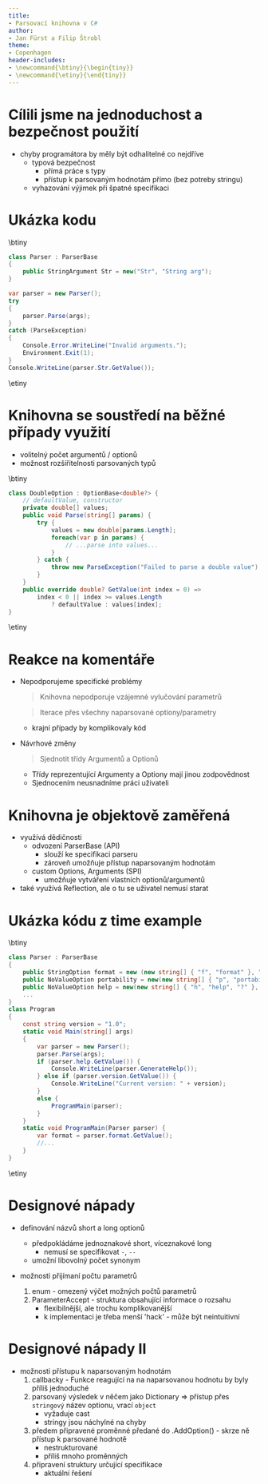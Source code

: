 ```yaml
---
title:
- Parsovací knihovna v C#
author:
- Jan Fürst a Filip Štrobl
theme:
- Copenhagen
header-includes:
- \newcommand{\btiny}{\begin{tiny}}
- \newcommand{\etiny}{\end{tiny}}
---
```


# Cílili jsme na jednoduchost a bezpečnost použití
- chyby programátora by měly být odhalitelné co nejdříve
  - typová bezpečnost
  	- přímá práce s typy
  	- přístup k parsovaným hodnotám přímo (bez potreby stringu)
  - vyhazování výjimek při špatné specifikaci

# Ukázka kodu
\btiny
```csharp
class Parser : ParserBase
{
	public StringArgument Str = new("Str", "String arg");
}

var parser = new Parser();
try
{
	parser.Parse(args);
}
catch (ParseException)
{
	Console.Error.WriteLine("Invalid arguments.");
	Environment.Exit(1);
}
Console.WriteLine(parser.Str.GetValue());
```
\etiny

# Knihovna se soustředí na běžné případy využití
- volitelný počet argumentů / optionů
- možnost rozšiřitelnosti parsovaných typů

\btiny
```csharp
class DoubleOption : OptionBase<double?> {
	// defaultValue, constructor
	private double[] values;
	public void Parse(string[] params) {
		try {
			values = new double[params.Length];
			foreach(var p in params) {
				// ...parse into values...
			}
		} catch {
			throw new ParseException("Failed to parse a double value");
		}
	}
	public override double? GetValue(int index = 0) =>
		index < 0 || index >= values.Length
			? defaultValue : values[index];
}
```
\etiny
# Reakce na komentáře

- Nepodporujeme specifické problémy

	> Knihovna nepodporuje vzájemné vylučování parametrů
	
	> Iterace přes všechny naparsované optiony/parametry

	- krajní případy by komplikovaly kód

- Návrhové změny

	> Sjednotit třídy Argumentů a Optionů

	- Třídy reprezentující Argumenty a Optiony mají jinou zodpovědnost
	- Sjednocením neusnadníme práci uživateli


# Knihovna je objektově zaměřená
- využívá dědičnosti
    - odvození ParserBase (API)
        - slouží ke specifikaci parseru
        - zároveň umožňuje přístup naparsovaným hodnotám
    - custom Options, Arguments (SPI)
        - umožňuje vytváření vlastních optionů/argumentů
- také využívá Reflection, ale o tu se uživatel nemusí starat

# Ukázka kódu z time example
\btiny
```csharp
class Parser : ParserBase
{
	public StringOption format = new (new string[] { "f", "format" }, "Specify output format.");
	public NoValueOption portability = new(new string[] { "p", "portability" }, "Use the portable output format.");
	public NoValueOption help = new(new string[] { "h", "help", "?" }, "Print help and exit.");
	...
}
class Program
{
	const string version = "1.0";
	static void Main(string[] args)
	{
		var parser = new Parser();
		parser.Parse(args);
		if (parser.help.GetValue()) {
			Console.WriteLine(parser.GenerateHelp());
		} else if (parser.version.GetValue()) {
			Console.WriteLine("Current version: " + version);
		}
		else {
			ProgramMain(parser);
		}
	}
	static void ProgramMain(Parser parser) {
		var format = parser.format.GetValue();
		//...
	}
}
```
\etiny

# Designové nápady
- definování názvů short a long optionů
    - předpokládáme jednoznakové short, víceznakové long
        - nemusí se specifikovat `-`, `--`
    - umožní libovolný počet synonym

- možnosti přijímaní počtu parametrů
  1. enum - omezený výčet možných počtů parametrů
  2. ParameterAccept - struktura obsahující informace o rozsahu
      - flexibilnější, ale trochu komplikovanější
      - k implementaci je třeba menší 'hack' - může být neintuitivní

# Designové nápady II
- možnosti přístupu k naparsovaným hodnotám
    1. callbacky - Funkce reagující na na naparsovanou hodnotu by byly příliš jednoduché
    2. parsovaný výsledek v něčem jako Dictionary => přístup přes `stringový` název optionu, vrací `object`
        - vyžaduje cast
        - stringy jsou náchylné na chyby
    3. předem připravené proměnné předané do .AddOption() - skrze ně přístup k parsované hodnotě
        - nestrukturované
        - příliš mnoho proměnných
    4. připravení struktury určující specifikace
        - aktuální řešení

